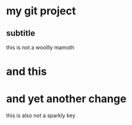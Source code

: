 # my git project

## subtitle
this is not a woollly mamoth
# and this
# and yet another change

this is also not a sparkly key
